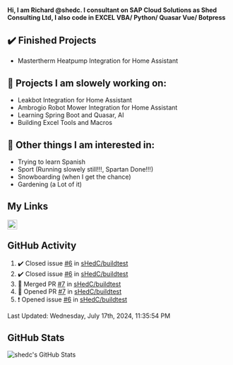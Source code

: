 #### Hi, I am Richard @shedc. I consultant on SAP Cloud Solutions as Shed Consulting Ltd, I also code in EXCEL VBA/ Python/ Quasar Vue/ Botpress

## ✔️ Finished Projects
- Mastertherm Heatpump Integration for Home Assistant

## 👋 Projects I am slowely working on:
- Leakbot Integration for Home Assistant
- Ambrogio Robot Mower Integration for Home Assistant
- Learning Spring Boot and Quasar, AI
- Building Excel Tools and Macros

## 👀 Other things I am interested in:
- Trying to learn Spanish
- Sport (Running slowely still!!!, Spartan Done!!!)
- Snowboarding (when I get the chance)
- Gardening (a Lot of it)

## My Links
[<img align="left" alt="shedc | LinkedIn" width="22px" src="https://cdn.jsdelivr.net/npm/simple-icons@v3/icons/linkedin.svg" />][linkedin]

<br/>

## GitHub Activity
<!--RECENT_ACTIVITY:start-->
1. ✔️ Closed issue [#6](https://github.com/sHedC/buildtest/issues/6) in [sHedC/buildtest](https://github.com/sHedC/buildtest)
2. ✔️ Closed issue [#6](https://github.com/sHedC/buildtest/issues/6) in [sHedC/buildtest](https://github.com/sHedC/buildtest)
3. 🎉 Merged PR [#7](https://github.com/sHedC/buildtest/pull/7) in [sHedC/buildtest](https://github.com/sHedC/buildtest)
4. 💪 Opened PR [#7](https://github.com/sHedC/buildtest/pull/7) in [sHedC/buildtest](https://github.com/sHedC/buildtest)
5. ❗️ Opened issue [#6](https://github.com/sHedC/buildtest/issues/6) in [sHedC/buildtest](https://github.com/sHedC/buildtest)
<!--RECENT_ACTIVITY:end-->
<!--RECENT_ACTIVITY:last_update-->
Last Updated: Wednesday, July 17th, 2024, 11:35:54 PM
<!--RECENT_ACTIVITY:last_update_end-->

## GitHub Stats
<img align="left" alt="shedc's GitHub Stats" src="https://github-readme-stats.vercel.app/api?username=shedc&show_icons=true&hide_title=true" />

[linkedin]: https://www.linkedin.com/in/richard-holmes-3314251/
